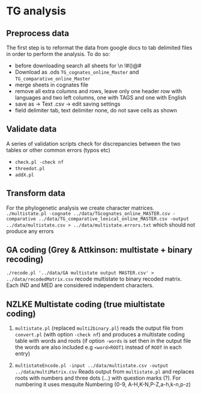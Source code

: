 # TG analysis

## Preprocess data
The first step is to reformat the data from google docs to tab delimited files in order to perform the analysis. To do so:

 - before downloading search all sheets for \\n !#()@#
 - Download as .ods `TG_cognates_online_Master` and `TG_comparative_online_Master`
 - merge sheets in cognates file
 - remove all extra columns and rows, leave only one header row with languages and two left columns, one with TAGS and one with English
 - save as -> Text .csv -> edit saving settings
 - field delimiter tab, text delimiter none, do not save cells as shown
 
## Validate data
A series of validation scripts check for discrepancies between the two tables or other common errors (typos etc)

 - `check.pl -check nf`
 - `threedot.pl`
 - `addX.pl`

## Transform data
For the phylogenetic analysis we create character matrices.
`./multistate.pl -cognate ../data/TGcognates_online_MASTER.csv -comparative ../data/TG_comparative_lexical_online_MASTER.csv -output ../data/multistate.csv > ../data/multistate.errors.txt`
which should not produce any errors

## GA coding (Grey & Attkinson: multistate + binary recoding)

`./recode.pl '../data/GA multistate output MASTER.csv' > ../data/recodedMatrix.csv` recode multistate to binary recoded matrix. Each IND and MED are considered independent characters.

## NZLKE Multistate coding (true miultistate coding)
1. `multistate.pl` (replaced `multi2binary.pl`)
reads the output file from `convert.pl` (with option `-check nf`) and produces a multistate coding table with words and roots (if option `-words` is set then in the output file the words are also included e.g  `<word>ROOT1` instead of `ROOT` in each entry)

2. `multistateEncode.pl -input ../data/multistate.csv -output ../data/multiMatrix.csv`
Reads output from `multistate.pl` and replaces roots with numbers and three dots (...) with question marks (?). For numbering it uses mesquite Numbering (0-9, A-H,K-N,P-Z,a-h,k-n,p-z)

